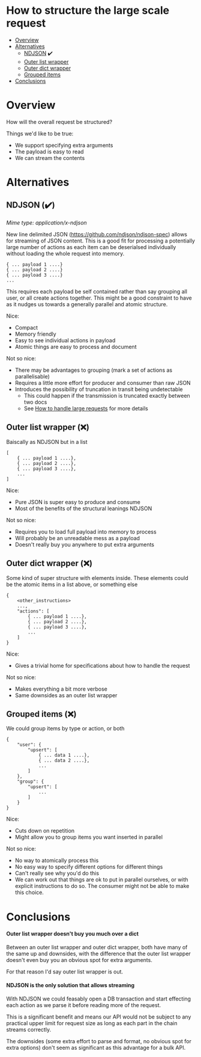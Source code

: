# How to structure the large scale request

* [Overview](#overview)
* [Alternatives](#alternatives)
    * [NDJSON](#solution_1) ✔️
    * [Outer list wrapper](#solution_2)
    * [Outer dict wrapper](#solution_3)
    * [Grouped items](#solution_4)
* [Conclusions](#conclusions)


# <a name='overview'></a>Overview

How will the overall request be structured? 

Things we'd like to be true:

 * We support specifying extra arguments
 * The payload is easy to read
 * We can stream the contents

# <a name='alternatives'></a>Alternatives

## <a name='solution_1'></a>NDJSON (✔️)

_Mime type: application/x-ndjson_

New line delimited JSON (https://github.com/ndjson/ndjson-spec) allows for 
streaming of JSON content. This is a good fit for processing a potentially 
large number of actions as each item can be deserialsed individually without
loading the whole request into memory.

    { ... payload 1 ....}
    { ... payload 2 ....}
    { ... payload 3 ....}
    ...
    
This requires each payload be self contained rather than say grouping all user,
or all create actions together. This might be a good constraint to have as it
nudges us towards a generally parallel and atomic structure.

Nice:

 * Compact
 * Memory friendly
 * Easy to see individual actions in payload
 * Atomic things are easy to process and document

Not so nice:

 * There may be advantages to grouping (mark a set of actions as parallelisable)
 * Requires a little more effort for producer and consumer than raw JSON
 * Introduces the possibility of truncation in transit being undetectable
    * This could happen if the transmission is truncated exactly between two docs
    * See [How to handle large requests](handling-large-requests.md) for more details
 
## <a name='solution_2'></a>Outer list wrapper (❌)

Baiscally as NDJSON but in a list

    [
        { ... payload 1 ....},
        { ... payload 2 ....},
        { ... payload 3 ....},
        ...
    ]
    
Nice:

 * Pure JSON is super easy to produce and consume
 * Most of the benefits of the structural leanings NDJSON
 
Not so nice:

 * Requires you to load full payload into memory to process
 * Will probably be an unreadable mess as a payload
 * Doesn't really buy you anywhere to put extra arguments
 
## <a name='solution_3'></a>Outer dict wrapper (❌)

Some kind of super structure with elements inside. These elements could be
the atomic items in a list above, or something else

    {
        <other_instructions> 
        ...,
        "actions": [
            { ... payload 1 ....},
            { ... payload 2 ....},
            { ... payload 3 ....},
            ...
        ]
    }
    
Nice:

 * Gives a trivial home for specifications about how to handle the request

Not so nice:

 * Makes everything a bit more verbose
 * Same downsides as an outer list wrapper
 
## <a name='solution_4'></a>Grouped items (❌)

We could group items by type or action, or both

    {
        "user": {
            "upsert": [
                { ... data 1 ....},
                { ... data 2 ....},
                ...
            ]
        },
        "group": {
            "upsert": [
                ...
            ]
        }
    }


Nice:

 * Cuts down on repetition
 * Might allow you to group items you want inserted in parallel
 
Not so nice:

 * No way to atomically process this
 * No easy way to specify different options for different things
 * Can't really see why you'd do this
 * We can work out that things are ok to put in parallel ourselves, or with
   explicit instructions to do so. The consumer might not be able to make this
   choice.

# <a name='conclusions'></a>Conclusions

#### Outer list wrapper doesn't buy you much over a dict

Between an outer list wrapper and outer dict wrapper, both have many of the 
same up and downsides, with the difference that the outer list wrapper doesn't even
buy you an obvious spot for extra arguments.

For that reason I'd say outer list wrapper is out.

#### NDJSON is the only solution that allows streaming

With NDJSON we could feasably open a DB transaction and start effecting each
action as we parse it before reading more of the request.

This is a significant benefit and means our API would not be subject to any
practical upper limit for request size as long as each part in the chain streams
correctly.

The downsides (some extra effort to parse and format, no obvious spot for 
extra options) don't seem as significant as this advantage for a bulk API.